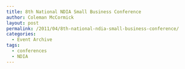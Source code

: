 ```yaml
---
title: 8th National NDIA Small Business Conference
author: Coleman McCormick
layout: post
permalink: /2011/04/8th-national-ndia-small-business-conference/
categories:
  - Event Archive
tags:
  - conferences
  - NDIA
---
```


